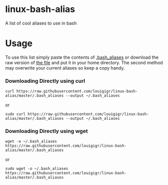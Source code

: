 # linux-bash-alias
A list of cool aliases to use in bash

# Usage
To use this list simply paste the contents of [.bash_aliases](./.bash_aliases) or download the raw version of [the file](./.bash_aliases) and put it in your home directory. The second method may overwrite your current aliases so keep a copy handy.

### Downloading Directly using curl

`curl https://raw.githubusercontent.com/louigigr/linux-bash-alias/master/.bash_aliases --output ~/.bash_aliases`

or

`sudo curl https://raw.githubusercontent.com/louigigr/linux-bash-alias/master/.bash_aliases --output ~/.bash_aliases`

### Downloading Directly using wget

`wget -o ~/.bash_aliases https://raw.githubusercontent.com/louigigr/linux-bash-alias/master/.bash_aliases`

or

`sudo wget -o ~/.bash_aliases https://raw.githubusercontent.com/louigigr/linux-bash-alias/master/.bash_aliases`

